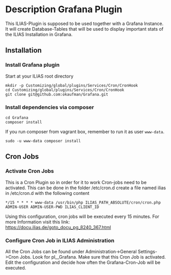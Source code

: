 # Description Grafana Plugin
This ILIAS-Plugin is supposed to be used together with a Grafana Instance.
It  will create Database-Tables that will be used to display important stats of the ILIAS Installation in Grafana.

## Installation

### Install Grafana plugin
Start at your ILIAS root directory 

```
mkdir -p Customizing/global/plugins/Services/Cron/CronHook
cd Customizing/global/plugins/Services/Cron/CronHook
git clone git@github.com:okaufman/Grafana.git
```

### Install dependencies via composer
```
cd Grafana
composer install
```

If you run composer from vagrant box, remember to run it as user `www-data`.
```
sudo -u www-data composer install
```

## Cron Jobs

### Activate Cron Jobs
This is a Cron Plugin so in order for it to work Cron-jobs need to be activated. This can be done in the folder /etc/cron.d
create a file named ilias in /etc/cron.d with the following content

```
*/15 * * * * www-data /usr/bin/php ILIAS_PATH_ABSOLUTE/cron/cron.php ADMIN-USER ADMIN-USER-PWD ILIAS_CLIENT_ID
```
 Using this configuration, cron jobs will be executed every 15 minutes.
 For more Information visit this link: https://docu.ilias.de/goto_docu_pg_8240_367.html
 
### Configure Cron Job in ILIAS Administration
All the Cron Jobs can be found under Administration->General Settings->Cron Jobs.
Look for pl__Grafana. Make sure that this Cron Job is activated.
Edit the configuration and decide how often the Grafana-Cron-Job will be executed.





